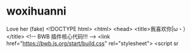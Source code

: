 # woxihuanni
Love her (fake) &lt;!DOCTYPE html> &lt;html> &lt;head> &lt;title>我喜欢你|ω・）&lt;/title> &lt;!-- BWB 插件核心代码!!! --> &lt;link href="https://bwb.js.org/start/build.css" rel="stylesheet"> &lt;script sr
